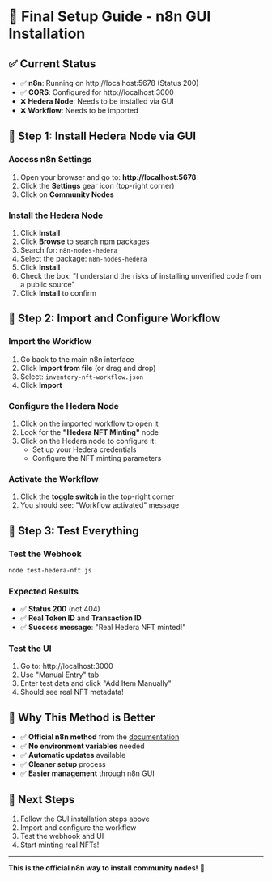 # 🎯 Final Setup Guide - n8n GUI Installation

## ✅ **Current Status**
- ✅ **n8n**: Running on http://localhost:5678 (Status 200)
- ✅ **CORS**: Configured for http://localhost:3000
- ❌ **Hedera Node**: Needs to be installed via GUI
- ❌ **Workflow**: Needs to be imported

## 🔧 **Step 1: Install Hedera Node via GUI**

### **Access n8n Settings**
1. Open your browser and go to: **http://localhost:5678**
2. Click the **Settings** gear icon (top-right corner)
3. Click on **Community Nodes**

### **Install the Hedera Node**
1. Click **Install**
2. Click **Browse** to search npm packages
3. Search for: `n8n-nodes-hedera`
4. Select the package: `n8n-nodes-hedera`
5. Click **Install**
6. Check the box: "I understand the risks of installing unverified code from a public source"
7. Click **Install** to confirm

## 🔧 **Step 2: Import and Configure Workflow**

### **Import the Workflow**
1. Go back to the main n8n interface
2. Click **Import from file** (or drag and drop)
3. Select: `inventory-nft-workflow.json`
4. Click **Import**

### **Configure the Hedera Node**
1. Click on the imported workflow to open it
2. Look for the **"Hedera NFT Minting"** node
3. Click on the Hedera node to configure it:
   - Set up your Hedera credentials
   - Configure the NFT minting parameters

### **Activate the Workflow**
1. Click the **toggle switch** in the top-right corner
2. You should see: "Workflow activated" message

## 🧪 **Step 3: Test Everything**

### **Test the Webhook**
```bash
node test-hedera-nft.js
```

### **Expected Results**
- ✅ **Status 200** (not 404)
- ✅ **Real Token ID** and **Transaction ID**
- ✅ **Success message**: "Real Hedera NFT minted!"

### **Test the UI**
1. Go to: http://localhost:3000
2. Use "Manual Entry" tab
3. Enter test data and click "Add Item Manually"
4. Should see real NFT metadata!

## 🎯 **Why This Method is Better**
- ✅ **Official n8n method** from the [documentation](https://docs.n8n.io/integrations/community-nodes/installation/gui-install/)
- ✅ **No environment variables** needed
- ✅ **Automatic updates** available
- ✅ **Cleaner setup** process
- ✅ **Easier management** through n8n GUI

## 🚀 **Next Steps**
1. Follow the GUI installation steps above
2. Import and configure the workflow
3. Test the webhook and UI
4. Start minting real NFTs!

---
**This is the official n8n way to install community nodes!** 🎯 